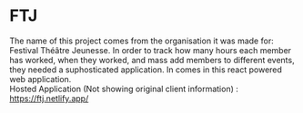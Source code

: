 # FTJ
The name of this project comes from the organisation it was made for: Festival Théâtre Jeunesse. In order to track how many hours each member has worked, when they worked, and mass add members to different events, they needed a suphosticated application. In comes in this react powered web application.  
Hosted Application (Not showing original client information) : https://ftj.netlify.app/
